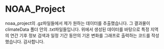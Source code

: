 # NOAA_Project
noaa_project의 .gz파일들에서 제가 원하는 데이터를 추출했습니다.
그 결과물이 climateData 폴더 안의 .txt파일들입니다.
위에서 생성된 데이터를 바탕으로 특정 지역의 연간 기후 정보 검색과 일정 기간 동안의 기온 변화를 그래프로 출력하는 코드를 작성했습니다.
감사합니다.
